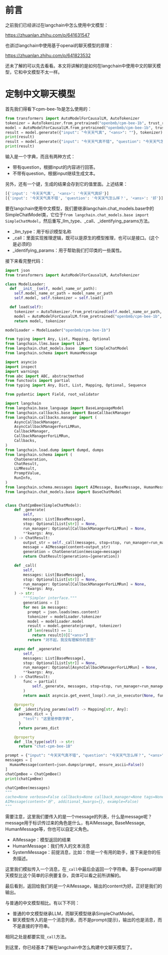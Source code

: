 # 前言
之前我们已经讲过在langchain中怎么使用中文模型：

https://zhuanlan.zhihu.com/p/641631547

也讲过langchain中使用基于openai的聊天模型的原理：

https://zhuanlan.zhihu.com/p/641823532

还未了解的可以先去看看。本文将讲解的是如何在langchain中使用中文的聊天模型，它和中文模型不太一样。

# 定制中文聊天模型
首先我们得看下cpm-bee-1b是怎么使用的：
```python
from transformers import AutoModelForCausalLM, AutoTokenizer
tokenizer = AutoTokenizer.from_pretrained("openbmb/cpm-bee-1b", trust_remote_code=True)
model = AutoModelForCausalLM.from_pretrained("openbmb/cpm-bee-1b", trust_remote_code=True).cuda()
result = model.generate({"input": "今天天气真", "<ans>": ""}, tokenizer)
print(result)
result = model.generate({"input": "今天天气真不错", "question": "今天天气怎么样？", "<ans>": ""}, tokenizer)
print(result)
```
输入是一个字典，而且有两种方式：
- 带有question，根据input的内容进行回答。
- 不带有question，根据input继续生成文本。

另外，还有一个<ans>键，生成的结果会存到它的值里面。上述结果：
```python
[{'input': '今天天气真', '<ans>': '今天天气真好'}]
[{'input': '今天天气真不错', 'question': '今天天气怎么样？', '<ans>': '好'}]  
```

要在langchain使用中文模型，我们要继承langchain.chat_models.base中的SimpleChatModel类，它位于`from langchain.chat_models.base import SimpleChatModel`，然后重写_llm_type、_call、_identifying_params方法。
- _llm_type：用于标识模型名称
- _call：里面实现推理逻辑，既可以是原生的模型推理，也可以是接口。(这个是必须的)
- _identifying_params：用于帮助我们打印类的一些属性。

接下来看完整代码：
```python
import json
from transformers import AutoModelForCausalLM, AutoTokenizer

class ModelLoader:
  def __init__(self, model_name_or_path):
    self.model_name_or_path = model_name_or_path
    self.model, self.tokenizer = self.load()

  def load(self):
    tokenizer = AutoTokenizer.from_pretrained(self.model_name_or_path, trust_remote_code=True)
    model = AutoModelForCausalLM.from_pretrained("openbmb/cpm-bee-1b", trust_remote_code=True).cuda()
    return model, tokenizer

modelLoader = ModelLoader("openbmb/cpm-bee-1b")

from typing import Any, List, Mapping, Optional
from langchain.llms.base import LLM
from langchain.chat_models.base  import SimpleChatModel
from langchain.schema import HumanMessage

import asyncio
import inspect
import warnings
from abc import ABC, abstractmethod
from functools import partial
from typing import Any, Dict, List, Mapping, Optional, Sequence

from pydantic import Field, root_validator

import langchain
from langchain.base_language import BaseLanguageModel
from langchain.callbacks.base import BaseCallbackManager
from langchain.callbacks.manager import (
    AsyncCallbackManager,
    AsyncCallbackManagerForLLMRun,
    CallbackManager,
    CallbackManagerForLLMRun,
    Callbacks,
)
from langchain.load.dump import dumpd, dumps
from langchain.schema import (
    ChatGeneration,
    ChatResult,
    LLMResult,
    PromptValue,
    RunInfo,
)
from langchain.schema.messages import AIMessage, BaseMessage, HumanMessage
from langchain.chat_models.base import BaseChatModel


class ChatCpmBee(SimpleChatModel):
    def _generate(
        self,
        messages: List[BaseMessage],
        stop: Optional[List[str]] = None,
        run_manager: Optional[CallbackManagerForLLMRun] = None,
        **kwargs: Any,
    ) -> ChatResult:
        output_str = self._call(messages, stop=stop, run_manager=run_manager, **kwargs)
        message = AIMessage(content=output_str)
        generation = ChatGeneration(message=message)
        return ChatResult(generations=[generation])

    def _call(
        self,
        messages: List[BaseMessage],
        stop: Optional[List[str]] = None,
        run_manager: Optional[CallbackManagerForLLMRun] = None,
        **kwargs: Any,
    ) -> str:
        """Simpler interface."""
        generations = []
        for mes in messages:
          prompt = json.loads(mes.content)
          tokenizer = modelLoader.tokenizer
          model = modelLoader.model
          result = model.generate(prompt, tokenizer)
          if len(result) == 1:
            return result[0]["<ans>"]
          return "对不起，我没有理解你的意思"

    async def _agenerate(
        self,
        messages: List[BaseMessage],
        stop: Optional[List[str]] = None,
        run_manager: Optional[AsyncCallbackManagerForLLMRun] = None,
        **kwargs: Any,
    ) -> ChatResult:
        func = partial(
            self._generate, messages, stop=stop, run_manager=run_manager, **kwargs
        )
        return await asyncio.get_event_loop().run_in_executor(None, func)
        
    @property
    def _identifying_params(self) -> Mapping[str, Any]:
      params_dict = {
        "test": "这里是参数字典",
      }
      return params_dict

    @property
    def _llm_type(self) -> str:
      return "chat-cpm-bee-1B"

prompt = {"input": "今天天气真不错", "question": "今天天气怎么样？", "<ans>": ""}
messages = [
  HumanMessage(content=json.dumps(prompt, ensure_ascii=False))
]
chatCpmBee = ChatCpmBee()
print(chatCpmBee)

chatCpmBee(messages)
"""
cache=None verbose=False callbacks=None callback_manager=None tags=None metadata=None
AIMessage(content='好', additional_kwargs={}, example=False)
"""
```
需要注意，这里我们要传入的是一个message的列表，什么是message呢？message用于标识传过来的角色是什么，有AIMessage, BaseMessage, HumanMessage等，你也可以自定义角色。
  - AIMessage：模型返回的结果
  - HumanMessage：我们传入的文本消息
  - SystemMessage：前提消息，比如：你是一个有用的助手，接下来是你的任务描述。

这里我们模拟传入一个消息，在`_call`中最后会返回一个字符串。基于openai的聊天模型比这个简单的示例要复杂，具体可以看之前所讲解的。

最后看到，返回给我们的是一个AIMessage，输出的content为好。正好是我们的输出。

与普通的中文模型相比。有以下不同：
- 普通的中文模型继承LLM，而聊天模型继承SimpleChatModel。
- 聊天模型传入的是一个消息列表，而不是prompt(提示)，输出的也是消息，而不是直接的字符串。

相同之处是都要实现`_call`方法。

到这里，你已经基本了解在langchain中怎么构建中文聊天模型了。